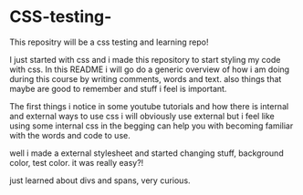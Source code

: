 # CSS-testing-

This repositry will be a css testing and learning repo!

I just started with css and i made this repository to start styling my code with css. In this README i will go do a generic overview of how i am doing during this course by writing comments, words and text. also things that maybe are good to remember and stuff i feel is important.

The first things i notice in some youtube tutorials and how there is internal and external ways to use css i will obviously use external but i feel like using some internal css in the begging can help you with becoming familiar with the words and code to use.

well i made a external stylesheet and started changing stuff, background color, test color. it was really easy?!

just learned about divs and spans, very curious. 